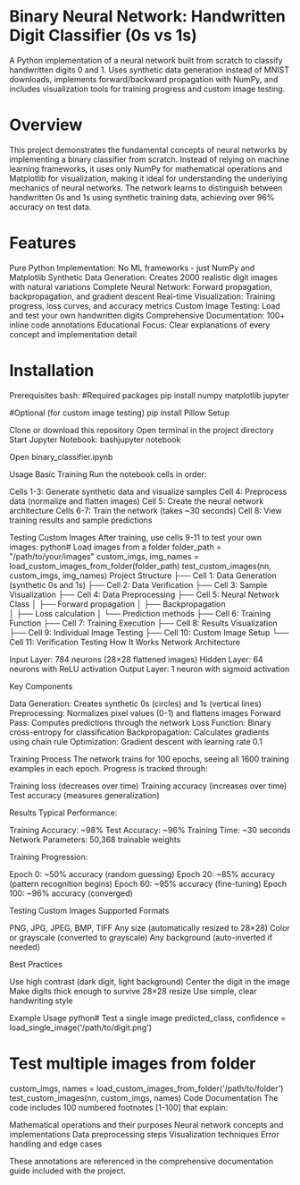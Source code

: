 # Binary Neural Network: Handwritten Digit Classifier (0s vs 1s)
A Python implementation of a neural network built from scratch to classify handwritten digits 0 and 1. Uses synthetic data generation instead of MNIST downloads, implements forward/backward propagation with NumPy, and includes visualization tools for training progress and custom image testing.

# Overview
This project demonstrates the fundamental concepts of neural networks by implementing a binary classifier from scratch. Instead of relying on machine learning frameworks, it uses only NumPy for mathematical operations and Matplotlib for visualization, making it ideal for understanding the underlying mechanics of neural networks.
The network learns to distinguish between handwritten 0s and 1s using synthetic training data, achieving over 96% accuracy on test data.
# Features

Pure Python Implementation: No ML frameworks - just NumPy and Matplotlib
Synthetic Data Generation: Creates 2000 realistic digit images with natural variations
Complete Neural Network: Forward propagation, backpropagation, and gradient descent
Real-time Visualization: Training progress, loss curves, and accuracy metrics
Custom Image Testing: Load and test your own handwritten digits
Comprehensive Documentation: 100+ inline code annotations
Educational Focus: Clear explanations of every concept and implementation detail

# Installation
Prerequisites
bash:
#Required packages
pip install numpy matplotlib jupyter

#Optional (for custom image testing)
pip install Pillow
Setup

Clone or download this repository
Open terminal in the project directory
Start Jupyter Notebook:
bashjupyter notebook

Open binary_classifier.ipynb

Usage
Basic Training
Run the notebook cells in order:

Cells 1-3: Generate synthetic data and visualize samples
Cell 4: Preprocess data (normalize and flatten images)
Cell 5: Create the neural network architecture
Cells 6-7: Train the network (takes ~30 seconds)
Cell 8: View training results and sample predictions

Testing Custom Images
After training, use cells 9-11 to test your own images:
python# Load images from a folder
folder_path = "/path/to/your/images"
custom_imgs, img_names = load_custom_images_from_folder(folder_path)
test_custom_images(nn, custom_imgs, img_names)
Project Structure
├── Cell 1: Data Generation (synthetic 0s and 1s)
├── Cell 2: Data Verification 
├── Cell 3: Sample Visualization
├── Cell 4: Data Preprocessing
├── Cell 5: Neural Network Class
│   ├── Forward propagation
│   ├── Backpropagation  
│   ├── Loss calculation
│   └── Prediction methods
├── Cell 6: Training Function
├── Cell 7: Training Execution
├── Cell 8: Results Visualization
├── Cell 9: Individual Image Testing
├── Cell 10: Custom Image Setup
└── Cell 11: Verification Testing
How It Works
Network Architecture

Input Layer: 784 neurons (28×28 flattened images)
Hidden Layer: 64 neurons with ReLU activation
Output Layer: 1 neuron with sigmoid activation

Key Components

Data Generation: Creates synthetic 0s (circles) and 1s (vertical lines)
Preprocessing: Normalizes pixel values (0-1) and flattens images
Forward Pass: Computes predictions through the network
Loss Function: Binary cross-entropy for classification
Backpropagation: Calculates gradients using chain rule
Optimization: Gradient descent with learning rate 0.1

Training Process
The network trains for 100 epochs, seeing all 1600 training examples in each epoch. Progress is tracked through:

Training loss (decreases over time)
Training accuracy (increases over time)
Test accuracy (measures generalization)

Results
Typical Performance:

Training Accuracy: ~98%
Test Accuracy: ~96%
Training Time: ~30 seconds
Network Parameters: 50,368 trainable weights

Training Progression:

Epoch 0: ~50% accuracy (random guessing)
Epoch 20: ~85% accuracy (pattern recognition begins)
Epoch 60: ~95% accuracy (fine-tuning)
Epoch 100: ~96% accuracy (converged)

Testing Custom Images
Supported Formats

PNG, JPG, JPEG, BMP, TIFF
Any size (automatically resized to 28×28)
Color or grayscale (converted to grayscale)
Any background (auto-inverted if needed)

Best Practices

Use high contrast (dark digit, light background)
Center the digit in the image
Make digits thick enough to survive 28×28 resize
Use simple, clear handwriting style

Example Usage
python# Test a single image
predicted_class, confidence = load_single_image('/path/to/digit.png')

# Test multiple images from folder
custom_imgs, names = load_custom_images_from_folder('/path/to/folder')
test_custom_images(nn, custom_imgs, names)
Code Documentation
The code includes 100 numbered footnotes [1-100] that explain:

Mathematical operations and their purposes
Neural network concepts and implementations
Data preprocessing steps
Visualization techniques
Error handling and edge cases

These annotations are referenced in the comprehensive documentation guide included with the project.
